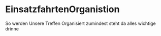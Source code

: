 # EinsatzfahrtenOrganistion
So werden Unsere Treffen Organisiert 
zumindest steht da alles wichtige drinne
